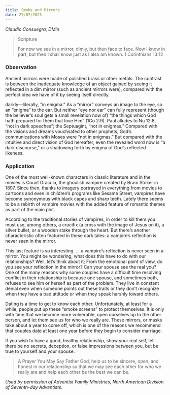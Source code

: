 ```yaml
---
title: Smoke and Mirrors
date: 27/07/2025
---
```


_Claudio Consuegra, DMin_

> <p>Scripture</p>
> For now we see in a mirror, dimly, but then face to face. Now I know in part, but then I shall know just as I also am known. 1 Corinthians 13:12

### Observation

Ancient mirrors were made of polished brass or other metals. The contrast is between the inadequate knowledge of an object gained by seeing it reflected in a dim mirror (such as ancient mirrors were), compared with the perfect idea we have of it by seeing itself directly.

darkly—literally, “in enigma.” As a “mirror” conveys an image to the eye, so an “enigma” to the ear. But neither “eye nor ear” can fully represent (though the believer’s soul gets a small revelation now of) “the things which God hath prepared for them that love Him” (1Co 2:9). Paul alludes to Nu 12:8, “not in dark speeches”; the Septuagint, “not in enigmas.” Compared with the visions and dreams vouchsafed to other prophets, God’s communications with Moses were “not in enigmas.” But compared with the intuitive and direct vision of God hereafter, even the revealed word now is “a dark discourse,” or a shadowing forth by enigma of God’s reflected likeness.

### Application

One of the most well-known characters in classic literature and in the movies is Count Dracula, the ghoulish vampire created by Bram Stoker in 1897. Since then, thanks to imagery portrayed in everything from movies to cartoons and even in children’s programs like Sesame Street, vampires have become synonymous with black capes and sharp teeth. Lately there seems to be a rebirth of vampire movies with the added feature of romantic themes as part of the main plot.

According to the traditional stories of vampires, in order to kill them you must use, among others, a crucifix (a cross with the image of Jesus on it), a silver bullet, or a wooden stake through the heart. But there’s another characteristic often featured in these dark tales: a vampire’s reflection is never seen in the mirror.

This last feature is so interesting. . . a vampire’s reflection is never seen in a mirror. You might be wondering, what does this have to do with our relationships? Well, let’s think about it; From the emotional point of view, do you see your reflection in the mirror? Can your spouse see the real you? One of the many reasons why some couples have a difficult time resolving conflict in their relationship is because one spouse, and sometimes both, refuses to see him or herself as part of the problem. They live in constant denial even when someone points out these traits or they don’t recognize when they have a bad attitude or when they speak harshly toward others.

Dating is a time to get to know each other. Unfortunately, at least for a while, people put up these “smoke screens” to protect themselves. It is only with time that we become more vulnerable, open ourselves up to the other person, and let them see us for who we really are. These mirrors, or masks take about a year to come off, which is one of the reasons we recommend that couples date at least one year before they begin to consider marriage.

If you wish to have a good, healthy relationship, show your real self, let there be no secrets, deception, or false impressions between you, but be true to yourself and your spouse.

> <callout>A Prayer You May Say</callout>
> Father God, help us to be sincere, open, and honest in our relationship so that we may see each other for who we really are and help each other be the best we can be.

_Used by permission of Adventist Family Ministries, North American Division of Seventh-day Adventists._